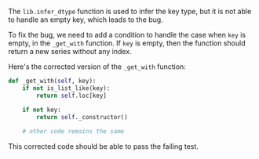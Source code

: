 The `lib.infer_dtype` function is used to infer the key type, but it is not able to handle an empty key, which leads to the bug.

To fix the bug, we need to add a condition to handle the case when `key` is empty, in the `_get_with` function. If `key` is empty, then the function should return a new series without any index. 

Here's the corrected version of the `_get_with` function:

```python
def _get_with(self, key):
    if not is_list_like(key):
        return self.loc[key]

    if not key:
        return self._constructor()
    
    # other code remains the same
```

This corrected code should be able to pass the failing test.